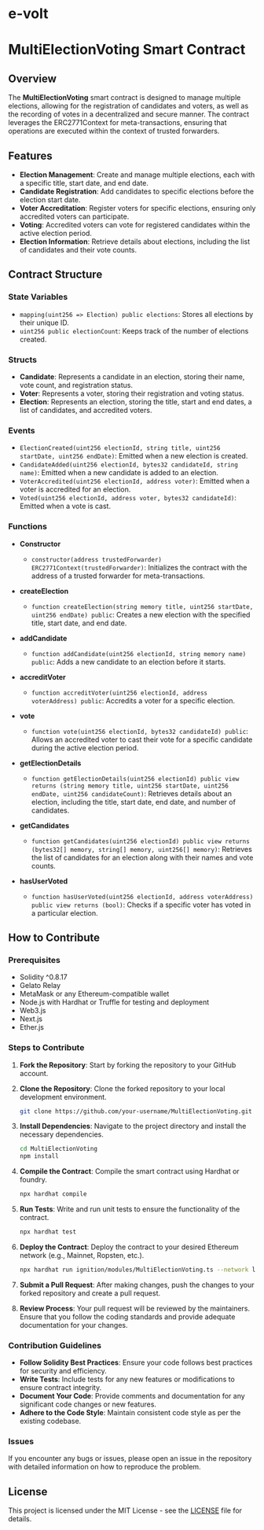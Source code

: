 # e-volt

# MultiElectionVoting Smart Contract

## Overview
The **MultiElectionVoting** smart contract is designed to manage multiple elections, allowing for the registration of candidates and voters, as well as the recording of votes in a decentralized and secure manner. The contract leverages the ERC2771Context for meta-transactions, ensuring that operations are executed within the context of trusted forwarders.

## Features
- **Election Management**: Create and manage multiple elections, each with a specific title, start date, and end date.
- **Candidate Registration**: Add candidates to specific elections before the election start date.
- **Voter Accreditation**: Register voters for specific elections, ensuring only accredited voters can participate.
- **Voting**: Accredited voters can vote for registered candidates within the active election period.
- **Election Information**: Retrieve details about elections, including the list of candidates and their vote counts.

## Contract Structure

### State Variables
- `mapping(uint256 => Election) public elections`: Stores all elections by their unique ID.
- `uint256 public electionCount`: Keeps track of the number of elections created.

### Structs
- **Candidate**: Represents a candidate in an election, storing their name, vote count, and registration status.
- **Voter**: Represents a voter, storing their registration and voting status.
- **Election**: Represents an election, storing the title, start and end dates, a list of candidates, and accredited voters.

### Events
- `ElectionCreated(uint256 electionId, string title, uint256 startDate, uint256 endDate)`: Emitted when a new election is created.
- `CandidateAdded(uint256 electionId, bytes32 candidateId, string name)`: Emitted when a new candidate is added to an election.
- `VoterAccredited(uint256 electionId, address voter)`: Emitted when a voter is accredited for an election.
- `Voted(uint256 electionId, address voter, bytes32 candidateId)`: Emitted when a vote is cast.

### Functions

- **Constructor**
  - `constructor(address trustedForwarder) ERC2771Context(trustedForwarder)`: Initializes the contract with the address of a trusted forwarder for meta-transactions.

- **createElection**
  - `function createElection(string memory title, uint256 startDate, uint256 endDate) public`: Creates a new election with the specified title, start date, and end date.

- **addCandidate**
  - `function addCandidate(uint256 electionId, string memory name) public`: Adds a new candidate to an election before it starts.

- **accreditVoter**
  - `function accreditVoter(uint256 electionId, address voterAddress) public`: Accredits a voter for a specific election.

- **vote**
  - `function vote(uint256 electionId, bytes32 candidateId) public`: Allows an accredited voter to cast their vote for a specific candidate during the active election period.

- **getElectionDetails**
  - `function getElectionDetails(uint256 electionId) public view returns (string memory title, uint256 startDate, uint256 endDate, uint256 candidateCount)`: Retrieves details about an election, including the title, start date, end date, and number of candidates.

- **getCandidates**
  - `function getCandidates(uint256 electionId) public view returns (bytes32[] memory, string[] memory, uint256[] memory)`: Retrieves the list of candidates for an election along with their names and vote counts.

- **hasUserVoted**
  - `function hasUserVoted(uint256 electionId, address voterAddress) public view returns (bool)`: Checks if a specific voter has voted in a particular election.

## How to Contribute

### Prerequisites
- Solidity ^0.8.17
- Gelato Relay
- MetaMask or any Ethereum-compatible wallet
- Node.js with Hardhat or Truffle for testing and deployment
- Web3.js
- Next.js
- Ether.js

### Steps to Contribute

1. **Fork the Repository**: Start by forking the repository to your GitHub account.

2. **Clone the Repository**: Clone the forked repository to your local development environment.
   ```bash
   git clone https://github.com/your-username/MultiElectionVoting.git
   ```

3. **Install Dependencies**: Navigate to the project directory and install the necessary dependencies.
   ```bash
   cd MultiElectionVoting
   npm install
   ```

4. **Compile the Contract**: Compile the smart contract using Hardhat or foundry.
   ```bash
   npx hardhat compile
   ```

5. **Run Tests**: Write and run unit tests to ensure the functionality of the contract.
   ```bash
   npx hardhat test
   ```

6. **Deploy the Contract**: Deploy the contract to your desired Ethereum network (e.g., Mainnet, Ropsten, etc.).
   ```bash
   npx hardhat run ignition/modules/MultiElectionVoting.ts --network lisk-sepolia
   ```

7. **Submit a Pull Request**: After making changes, push the changes to your forked repository and create a pull request.

8. **Review Process**: Your pull request will be reviewed by the maintainers. Ensure that you follow the coding standards and provide adequate documentation for your changes.

### Contribution Guidelines
- **Follow Solidity Best Practices**: Ensure your code follows best practices for security and efficiency.
- **Write Tests**: Include tests for any new features or modifications to ensure contract integrity.
- **Document Your Code**: Provide comments and documentation for any significant code changes or new features.
- **Adhere to the Code Style**: Maintain consistent code style as per the existing codebase.

### Issues
If you encounter any bugs or issues, please open an issue in the repository with detailed information on how to reproduce the problem.

## License
This project is licensed under the MIT License - see the [LICENSE](LICENSE) file for details.
